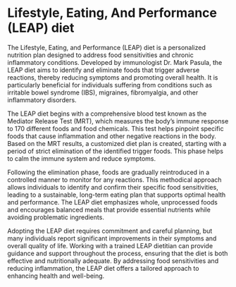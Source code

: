 [//]: # (source: gpt-40)
[//]: # (abbr: LEAP)
[//]: # (tags: diets)

# Lifestyle, Eating, And Performance (LEAP) diet

The Lifestyle, Eating, and Performance (LEAP) diet is a personalized nutrition plan designed to address food sensitivities and chronic inflammatory conditions. Developed by immunologist Dr. Mark Pasula, the LEAP diet aims to identify and eliminate foods that trigger adverse reactions, thereby reducing symptoms and promoting overall health. It is particularly beneficial for individuals suffering from conditions such as irritable bowel syndrome (IBS), migraines, fibromyalgia, and other inflammatory disorders.

The LEAP diet begins with a comprehensive blood test known as the Mediator Release Test (MRT), which measures the body’s immune response to 170 different foods and food chemicals. This test helps pinpoint specific foods that cause inflammation and other negative reactions in the body. Based on the MRT results, a customized diet plan is created, starting with a period of strict elimination of the identified trigger foods. This phase helps to calm the immune system and reduce symptoms.

Following the elimination phase, foods are gradually reintroduced in a controlled manner to monitor for any reactions. This methodical approach allows individuals to identify and confirm their specific food sensitivities, leading to a sustainable, long-term eating plan that supports optimal health and performance. The LEAP diet emphasizes whole, unprocessed foods and encourages balanced meals that provide essential nutrients while avoiding problematic ingredients.

Adopting the LEAP diet requires commitment and careful planning, but many individuals report significant improvements in their symptoms and overall quality of life. Working with a trained LEAP dietitian can provide guidance and support throughout the process, ensuring that the diet is both effective and nutritionally adequate. By addressing food sensitivities and reducing inflammation, the LEAP diet offers a tailored approach to enhancing health and well-being.
